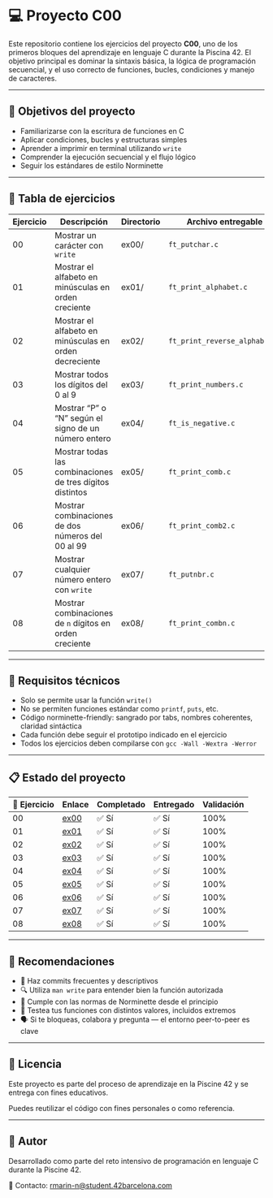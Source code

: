 # 💻 Proyecto C00 

Este repositorio contiene los ejercicios del proyecto **C00**, uno de los primeros bloques del aprendizaje en lenguaje C durante la Piscina 42. El objetivo principal es dominar la sintaxis básica, la lógica de programación secuencial, y el uso correcto de funciones, bucles, condiciones y manejo de caracteres.

---

## 🎯 Objetivos del proyecto

- Familiarizarse con la escritura de funciones en C  
- Aplicar condiciones, bucles y estructuras simples  
- Aprender a imprimir en terminal utilizando `write`  
- Comprender la ejecución secuencial y el flujo lógico  
- Seguir los estándares de estilo Norminette

---

## 📁 Tabla de ejercicios

| Ejercicio | Descripción                                                   | Directorio | Archivo entregable         |
|-----------|---------------------------------------------------------------|------------|-----------------------------|
| 00        | Mostrar un carácter con `write`                               | ex00/      | `ft_putchar.c`              |
| 01        | Mostrar el alfabeto en minúsculas en orden creciente          | ex01/      | `ft_print_alphabet.c`       |
| 02        | Mostrar el alfabeto en minúsculas en orden decreciente        | ex02/      | `ft_print_reverse_alphabet.c` |
| 03        | Mostrar todos los dígitos del 0 al 9                          | ex03/      | `ft_print_numbers.c`        |
| 04        | Mostrar “P” o “N” según el signo de un número entero          | ex04/      | `ft_is_negative.c`          |
| 05        | Mostrar todas las combinaciones de tres dígitos distintos     | ex05/      | `ft_print_comb.c`           |
| 06        | Mostrar combinaciones de dos números del 00 al 99             | ex06/      | `ft_print_comb2.c`          |
| 07        | Mostrar cualquier número entero con `write`                   | ex07/      | `ft_putnbr.c`               |
| 08        | Mostrar combinaciones de `n` dígitos en orden creciente       | ex08/      | `ft_print_combn.c`          |

---

## 🔧 Requisitos técnicos

- Solo se permite usar la función `write()`  
- No se permiten funciones estándar como `printf`, `puts`, etc.  
- Código norminette-friendly: sangrado por tabs, nombres coherentes, claridad sintáctica  
- Cada función debe seguir el prototipo indicado en el ejercicio  
- Todos los ejercicios deben compilarse con `gcc -Wall -Wextra -Werror`

---

## 📋 Estado del proyecto

| 🧩 Ejercicio | Enlace                                                                                       | Completado | Entregado | Validación |
|--------------|----------------------------------------------------------------------------------------------|------------|-----------|------------|
| 00           | [ex00](https://github.com/Itzskade/Piscina42/tree/main/C00/ex00)                             | ✅ Sí      | ✅ Sí     | 100%       |
| 01           | [ex01](https://github.com/Itzskade/Piscina42/tree/main/C00/ex01)                             | ✅ Sí      | ✅ Sí     | 100%       |
| 02           | [ex02](https://github.com/Itzskade/Piscina42/tree/main/C00/ex02)                             | ✅ Sí      | ✅ Sí     | 100%       |
| 03           | [ex03](https://github.com/Itzskade/Piscina42/tree/main/C00/ex03)                             | ✅ Sí      | ✅ Sí     | 100%       |
| 04           | [ex04](https://github.com/Itzskade/Piscina42/tree/main/C00/ex04)                             | ✅ Sí      | ✅ Sí     | 100%       |
| 05           | [ex05](https://github.com/Itzskade/Piscina42/tree/main/C00/ex05)                             | ✅ Sí      | ✅ Sí     | 100%       |
| 06           | [ex06](https://github.com/Itzskade/Piscina42/tree/main/C00/ex06)                             | ✅ Sí      | ✅ Sí     | 100%       |
| 07           | [ex07](https://github.com/Itzskade/Piscina42/tree/main/C00/ex07)                             | ✅ Sí      | ✅ Sí     | 100%       |
| 08           | [ex08](https://github.com/Itzskade/Piscina42/tree/main/C00/ex08)                             | ✅ Sí      | ✅ Sí     | 100%       |

---

## 📌 Recomendaciones

- 🔄 Haz commits frecuentes y descriptivos  
- 🔍 Utiliza `man write` para entender bien la función autorizada  
- 📐 Cumple con las normas de Norminette desde el principio  
- 🧪 Testea tus funciones con distintos valores, incluidos extremos  
- 🗣️ Si te bloqueas, colabora y pregunta — el entorno peer-to-peer es clave

---

## 📜 Licencia

Este proyecto es parte del proceso de aprendizaje en la Piscine 42 y se entrega con fines educativos. 

Puedes reutilizar el código con fines personales o como referencia.

---

## 🙋 Autor

Desarrollado como parte del reto intensivo de programación en lenguaje C durante la Piscine 42.

📧 Contacto: [rmarin-n@student.42barcelona.com](mailto:rmarin-n@student.42barcelona.com)
